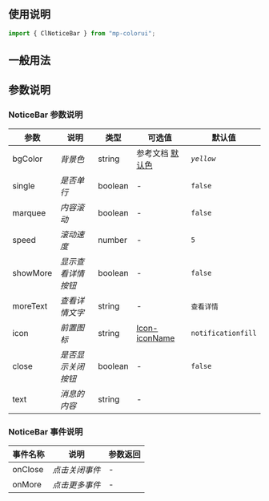 ## 使用说明

```js
import { ClNoticeBar } from "mp-colorui";
```

## 一般用法

<CodeShow componentName='noticeBar' />

## 参数说明

### NoticeBar 参数说明

| 参数     | 说明               | 类型    | 可选值                               | 默认值             |
| -------- | ------------------ | ------- | ------------------------------------ | ------------------ |
| bgColor  | _背景色_           | string  | 参考文档 [默认色](/mp-colorui-doc/home/color)       | _`yellow`_         |
| single   | _是否单行_         | boolean | -                                    | `false`            |
| marquee  | _内容滚动_         | boolean | -                                    | `false`            |
| speed    | _滚动速度_         | number  | -                                    | `5`                |
| showMore | _显示查看详情按钮_ | boolean | -                                    | `false`            |
| moreText | _查看详情文字_     | string  | -                                    | `查看详情`         |
| icon     | _前置图标_         | string  | [Icon-iconName](/mp-colorui-doc/base/icon#iconname) | `notificationfill` |
| close    | _是否显示关闭按钮_ | boolean | -                                    | `false`            |
| text     | _消息的内容_       | string  | -                                    |                    |

### NoticeBar 事件说明

| 事件名称 | 说明           | 参数返回 |
| -------- | -------------- | -------- |
| onClose  | _点击关闭事件_ | -        |
| onMore   | _点击更多事件_ | -        |

<FloatPhone url="https://yinliangdream.github.io/mp-colorui-h5-demo/#/pages/components/noticeBar/index" />
